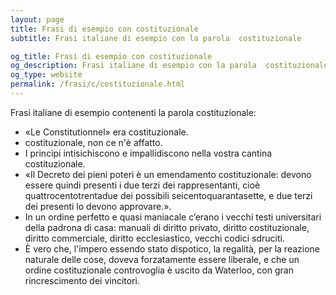 ```yaml
---
layout: page
title: Frasi di esempio con costituzionale 
subtitle: Frasi italiane di esempio con la parola  costituzionale

og_title: Frasi di esempio con costituzionale 
og_description: Frasi italiane di esempio con la parola  costituzionale
og_type: website
permalink: /frasi/c/costituzionale.html
---
```


Frasi italiane di esempio contenenti la parola costituzionale:


- «Le Constitutionnel» era costituzionale.
- costituzionale, non ce n'è affatto.
- I princìpi intisichiscono e impallidiscono nella vostra cantina costituzionale.
- «Il Decreto dei pieni poteri è un emendamento costituzionale: devono essere quindi presenti i due terzi dei rappresentanti, cioè quattrocentotrentadue dei possibili seicentoquarantasette, e due terzi dei presenti lo devono approvare.».
- In un ordine perfetto e quasi maniacale c’erano i vecchi testi universitari della padrona di casa: manuali di diritto privato, diritto costituzionale, diritto commerciale, diritto ecclesiastico, vecchi codici sdruciti.
- È vero che, l'impero essendo stato dispotico, la regalità, per la reazione naturale delle cose, doveva forzatamente essere liberale, e che un ordine costituzionale controvoglia è uscito da Waterloo, con gran rincrescimento dei vincitori.

